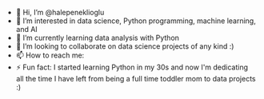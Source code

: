 - 👋 Hi, I’m @halepeneklioglu
- 👀 I’m interested in data science, Python programming, machine learning, and AI
- 🌱 I’m currently learning data analysis with Python
- 💞️ I’m looking to collaborate on data science projects of any kind :)
- 📫 How to reach me: 
- ⚡ Fun fact: I started learning Python in my 30s and now I'm dedicating all the time I have left from being a full time toddler mom to data projects :)

<!---
halepeneklioglu/halepeneklioglu is a ✨ special ✨ repository because its `README.md` (this file) appears on your GitHub profile.
You can click the Preview link to take a look at your changes.
--->
